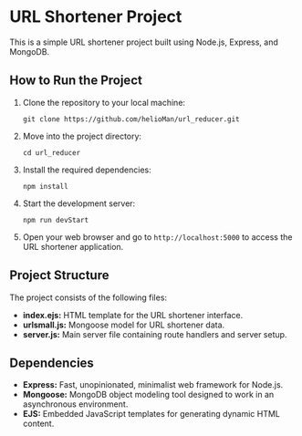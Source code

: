 <!DOCTYPE html>
<html lang="en">
<head>
    <meta charset="UTF-8">
    <meta name="viewport" content="width=device-width, initial-scale=1.0">
    <title>URL Shortener Project</title>
</head>
<body>
    <h1>URL Shortener Project</h1>
    <p>This is a simple URL shortener project built using Node.js, Express, and MongoDB.</p>
    <h2>How to Run the Project</h2>
    <ol>
        <li>Clone the repository to your local machine:</li>
        <pre><code>git clone https://github.com/helioMan/url_reducer.git</code></pre>
        <li>Move into the project directory:</li>
        <pre><code>cd url_reducer</code></pre>
        <li>Install the required dependencies:</li>
        <pre><code>npm install</code></pre>
        <li>Start the development server:</li>
        <pre><code>npm run devStart</code></pre>
        <li>Open your web browser and go to <code>http://localhost:5000</code> to access the URL shortener application.</li>
    </ol>
    <h2>Project Structure</h2>
    <p>The project consists of the following files:</p>
    <ul>
        <li><strong>index.ejs:</strong> HTML template for the URL shortener interface.</li>
        <li><strong>urlsmall.js:</strong> Mongoose model for URL shortener data.</li>
        <li><strong>server.js:</strong> Main server file containing route handlers and server setup.</li>
    </ul>
    <h2>Dependencies</h2>
    <ul>
        <li><strong>Express:</strong> Fast, unopinionated, minimalist web framework for Node.js.</li>
        <li><strong>Mongoose:</strong> MongoDB object modeling tool designed to work in an asynchronous environment.</li>
        <li><strong>EJS:</strong> Embedded JavaScript templates for generating dynamic HTML content.</li>
    </ul>
</body>
</html>
